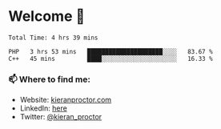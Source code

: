 # Welcome 🦘

<!--START_SECTION:waka-->

```text
Total Time: 4 hrs 39 mins

PHP   3 hrs 53 mins   █████████████████████░░░░   83.67 %
C++   45 mins         ████░░░░░░░░░░░░░░░░░░░░░   16.33 %
```

<!--END_SECTION:waka-->

### 📫 Where to find me:

-   Website: [kieranproctor.com](https://kieranproctor.com/)
-   LinkedIn: [here](https://www.linkedin.com/in/kieran-proctor-086b5a159/)
-   Twitter: [@kieran_proctor](https://twitter.com/kieran_proctor)
